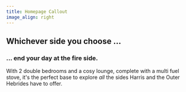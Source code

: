```yaml
---
title: Homepage Callout
image_align: right
---
```


## Whichever side you choose ...
### ... end your day at the fire side.

With 2 double bedrooms and a cosy lounge, complete with a multi fuel stove, it's the perfect base to explore *all* the sides Harris and the Outer Hebrides have to offer. 
